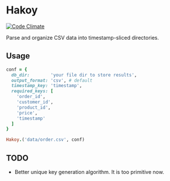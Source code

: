 # Hakoy

[![Code Climate](https://codeclimate.com/github/he9lin/hakoy.png)](https://codeclimate.com/github/he9lin/hakoy)

Parse and organize CSV data into timestamp-sliced directories.


## Usage

```ruby
conf = {
  db_dir:        'your file dir to store results',
  output_format: 'csv', # default
  timestamp_key: 'timestamp',
  required_keys: [
    'order_id',
    'customer_id',
    'product_id',
    'price',
    'timestamp'
  ]
}

Hakoy.('data/order.csv', conf)
```

## TODO

* Better unique key generation algorithm. It is too primitive now.
